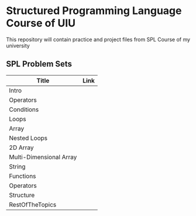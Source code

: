 # Structured Programming Language Course of UIU

This repository will contain practice and project files from SPL Course of my university

## SPL Problem Sets

| Title | Link |
| ----------- | ----------- |
| Intro |  |
| Operators |  |
| Conditions |  |
| Loops |  |
| Array |  |
| Nested Loops |  |
| 2D Array |  |
| Multi-Dimensional Array |  |
| String |  |
| Functions |  |
| Operators |  |
| Structure |  |
| RestOfTheTopics |  |
